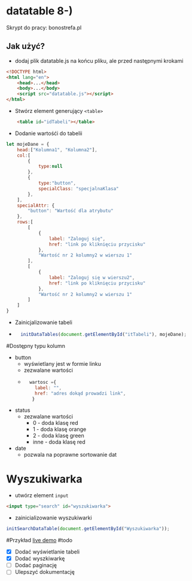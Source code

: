# datatable 8-)
Skrypt do pracy: bonostrefa.pl 
## Jak użyć?
- dodaj plik datatable.js na końcu pliku, ale przed następnymi krokami
```html
<!DOCTYPE html>               
<html lang="en">
    <head>...</head>
    <body>...</body>
    <script src="datatable.js"></script>
</html>
```
- Stwórz element generujący `<table>`
```html
    <table id="idTabeli"></table>
```  
- Dodanie wartośći do tabelii 
```js
let mojeDane = {
    head:["Kolumna1", "Kolumna2"],
    col:[
        {
            type:null
        },    
        {
            type:"button",
            specialClass: "specjalnaKlasa"
        },    
    ],
    specialAttr: {
        "button": "Wartość dla atrybutu"
    },
    rows:[
        [
            {
                label: "Zaloguj się",
                href: "link po kliknięciu przycisku"
            },
            "Wartość nr 2 kolumny2 w wierszu 1"
        ],
        [
            {
                label: "Zaloguj się w wierszu2",
                href: "link po kliknięciu przycisku"
            },
            "Wartość nr 2 kolumny2 w wierszu 1"
        ]
    ]
}
``` 
- Zainicjalizowanie tabeli 
- ```js 
    initDataTables(document.getElementById("itTabeli"), mojeDane);
  ```
#Dostępny typu kolumn
- button 
    - wyświetlany jest w formie linku 
    - zezwalane wartości 
    - ```js
        wartosc ={
          label: "",
          href: "adres dokąd prowadzi link",
         }   
        ``` 
- status
    - zezwalane wartości
        - 0 - doda klasę red
        - 1 - doda klasę orange
        - 2 - doda klasę green
        - inne - doda klasę red
- date 
    - pozwala na poprawne sortowanie dat
# Wyszukiwarka
- utwórz element `input`
```html
<input type="search" id="wyszukiwarka">
```
- zainicializowanie wyszukiwarki
```js
initSearchDataTable(document.getElementById("Wyszukiwarka"));
``` 
#Przykład
   [live demo](https://github.com/AleksanderSzut/datatable.github.io)
#todo
- [x] Dodać wyświetlanie tabeli
- [x] Dodać wyszkiwarkę
- [ ] Dodać paginację 
- [ ] Ulepszyć dokumentację 
#
